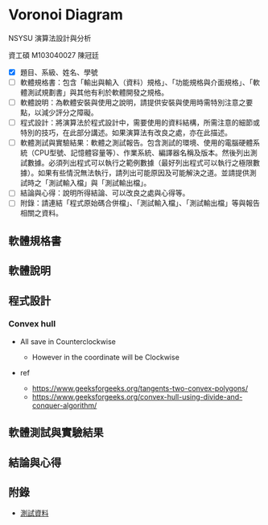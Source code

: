 # Voronoi Diagram

NSYSU 演算法設計與分析

資工碩 M103040027 陳冠廷

- [x] 題目、系級、姓名、學號
- [ ] 軟體規格書：包含「輸出與輸入（資料）規格」、「功能規格與介面規格」、「軟體測試規劃書」與其他有利於軟體開發之規格。
- [ ] 軟體說明：為軟體安裝與使用之說明，請提供安裝與使用時需特別注意之要點，以減少評分之障礙。
- [ ] 程式設計：將演算法於程式設計中，需要使用的資料結構，所需注意的細節或特別的技巧，在此部分講述。如果演算法有改良之處，亦在此描述。
- [ ] 軟體測試與實驗結果：軟體之測試報告。包含測試的環境、使用的電腦硬體系統（CPU型號、記憶體容量等）、作業系統、編譯器名稱及版本。然後列出測試數據。必須列出程式可以執行之範例數據（最好列出程式可以執行之極限數據）。如果有些情況無法執行，請列出可能原因及可能解決之道。並請提供測試時之「測試輸入檔」與「測試輸出檔」。
- [ ] 結論與心得：說明所得結論、可以改良之處與心得等。
- [ ] 附錄：請連結「程式原始碼合併檔」、「測試輸入檔」、「測試輸出檔」等與報告相關之資料。

## 軟體規格書

## 軟體說明

## 程式設計

### Convex hull

- All save in Counterclockwise
  - However in the coordinate will be Clockwise

- ref
  - <https://www.geeksforgeeks.org/tangents-two-convex-polygons/>
  - <https://www.geeksforgeeks.org/convex-hull-using-divide-and-conquer-algorithm/>

## 軟體測試與實驗結果

## 結論與心得

## 附錄

- [測試資料](./input.txt)
